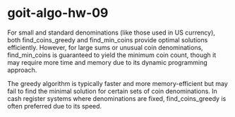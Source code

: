# goit-algo-hw-09

For small and standard denominations (like those used in US currency), both find_coins_greedy and find_min_coins provide optimal solutions efficiently. However, for large sums or unusual coin denominations, find_min_coins is guaranteed to yield the minimum coin count, though it may require more time and memory due to its dynamic programming approach.

The greedy algorithm is typically faster and more memory-efficient but may fail to find the minimal solution for certain sets of coin denominations. In cash register systems where denominations are fixed, find_coins_greedy is often preferred due to its speed.
